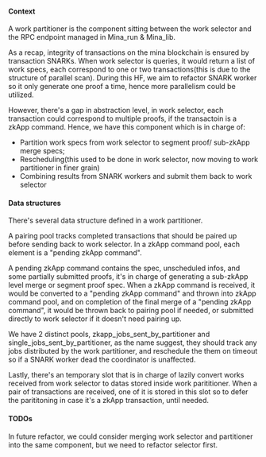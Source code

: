 #### Context
A work partitioner is the component sitting between the work selector and the RPC endpoint managed in Mina_run & Mina_lib. 

As a recap, integrity of transactions on the mina blockchain is ensured by transaction SNARKs. When work selector is queries, it would return a list of work specs, each correspond to one or two transactions(this is due to the structure of parallel scan). During this HF, we aim to refactor SNARK worker so it only generate one proof a time, hence more parallelism could be utilized.

However, there's a gap in abstraction level, in work selector, each transaction could correspond to multiple proofs, if the transactoin is a zkApp command. Hence, we have this component which is in charge of:
- Partition work specs from work selector to segment proof/ sub-zkApp merge specs;
- Rescheduling(this used to be done in work selector, now moving to work partitioner in finer grain)
- Combining results from SNARK workers and submit them back to work selector

#### Data structures
There's several data structure defined in a work partitioner. 

A pairing pool tracks completed transactions that should be paired up before sending back to work selector. In a zkApp command pool, each element is a "pending zkApp command". 

A pending zkApp command contains the spec, unscheduled infos, and some partially submitted proofs, it's in charge of generating a sub-zkApp level merge or segment proof spec. When a zkApp command is received, it would be converted to a "pending zkApp command" and thrown into zkApp command pool, and on completion of the final merge of a "pending zkApp command", it would be thrown back to pairing pool if needed, or submitted directly to work selector if it doesn't need pairing up.

We have 2 distinct pools, zkapp_jobs_sent_by_partitioner and single_jobs_sent_by_partitioner, as the name suggest, they should track any jobs distributed by the work partitioner, and reschedule the them on timeout so if a SNARK worker dead the coordinator is unaffected. 

Lastly, there's an temporary slot that is in charge of lazily convert works received from work selector to datas stored inside work parititioner. When a pair of transactions are received, one of it is stored in this slot so to defer the parititoning in case it's a zkApp transaction, until needed.

#### TODOs
In future refactor, we could consider merging work selector and partitioner into the same component, but we need to refactor selector first.
